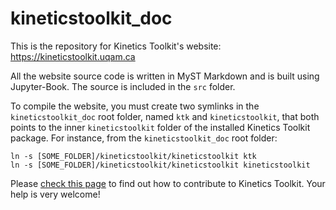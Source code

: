 # kineticstoolkit_doc

This is the repository for Kinetics Toolkit's website: https://kineticstoolkit.uqam.ca

All the website source code is written in MyST Markdown and is built using Jupyter-Book. The source is included in the `src` folder.

To compile the website, you must create two symlinks in the `kineticstoolkit_doc` root folder, named `ktk` and `kineticstoolkit`, that both points to the inner `kineticstoolkit` folder of the installed Kinetics Toolkit package. For instance, from the `kineticstoolkit_doc` root folder:

```
ln -s [SOME_FOLDER]/kineticstoolkit/kineticstoolkit ktk
ln -s [SOME_FOLDER]/kineticstoolkit/kineticstoolkit kineticstoolkit
```

Please [check this page](https://kineticstoolkit.uqam.ca/doc/dev_contributing.html) to find out how to contribute to Kinetics Toolkit. Your help is very welcome!
